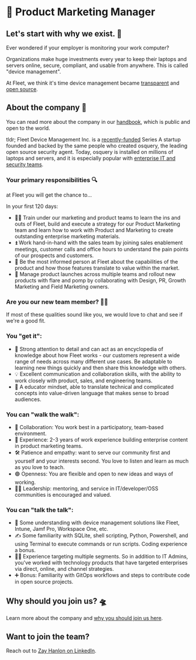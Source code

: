 # 🫧 Product Marketing Manager

## Let's start with why we exist. 📡

Ever wondered if your employer is monitoring your work computer?

Organizations make huge investments every year to keep their laptops and servers online, secure, compliant, and usable from anywhere. This is called "device management".

At Fleet, we think it's time device management became [transparent](https://fleetdm.com/transparency) and [open source](https://fleetdm.com/handbook/company#open-source).


## About the company 🌈

You can read more about the company in our [handbook](https://fleetdm.com/handbook/company), which is public and open to the world.

tldr; Fleet Device Management Inc. is a [recently-funded](https://techcrunch.com/2022/04/28/fleet-nabs-20m-to-enable-enterprises-to-manage-their-devices/) Series A startup founded and backed by the same people who created osquery, the leading open source security agent. Today, osquery is installed on millions of laptops and servers, and it is especially popular with [enterprise IT and security teams](https://www.linuxfoundation.org/press/press-release/the-linux-foundation-announces-intent-to-form-new-foundation-to-support-osquery-community).


### Your primary responsibilities 🔍

at Fleet you will get the chance to…

In your first 120 days:
- 🏋🏻 Train under our marketing and product teams to learn the ins and outs of Fleet, build and execute a strategy for our Product Marketing team and learn how to work with Product and Marketing to create outstanding enterprise marketing materials. 
- ⏫ Work hand-in-hand with the sales team by joining sales enablement meetings, customer calls and office hours to understand the pain points of our prospects and customers.
- 🥇 Be the most informed person at Fleet about the capabilities of the product and how those features translate to value within the market. 
- 🚀 Manage product launches across multiple teams and rollout new products with flare and pomp by collaborating with Design, PR, Growth Marketing and Field Marketing owners.


### Are you our new team member? 🧑‍🚀

If most of these qualities sound like you, we would love to chat and see if we're a good fit.

### You "get it":

- 🎯 Strong attention to detail and can act as an encyclopedia of knowledge about how Fleet works - our customers represent a wide range of needs across many different use cases. Be adaptable to learning new things quickly and then share this knowledge with others.
- 💡 Excellent communication and collaboration skills, with the ability to work closely with product, sales, and engineering teams.
- 👥 A educator mindset, able to translate technical and complicated concepts into value-driven language that makes sense to broad audiences.

### You can "walk the walk":

- 🤝 Collaboration: You work best in a participatory, team-based environment.
- 🦉 Experience: 2-3 years of work experience building enterprise content in product marketing teams. 
- 🛠️ Patience and empathy: want to serve our community first and yourself and your interests second. You love to listen and learn as much as you love to teach.
- 🟣 Openness: You are flexible and open to new ideas and ways of working.
- 🧑‍✈️ Leadership: mentoring, and service in IT/developer/OSS communities is encouraged and valued.


### You can "talk the talk":

- 💭 Some understanding with device management solutions like Fleet, Intune, Jamf Pro, Workspace One, etc.
- ✍️ Some familiarity with SQLite, shell scripting, Python, Powershell, and using Terminal to execute commands or run scripts. Coding experience a bonus.
- 🧑‍🔬 Experience targeting multiple segments. So in addition to IT Admins, you've worked with technology products that have targeted enterprises via direct, online, and channel strategies.
- ➕ Bonus: Familiarity with GitOps workflows and steps to contribute code in open source projects.

## Why should you join us? 🛸

Learn more about the company and [why you should join us here](https://fleetdm.com/handbook/company#is-it-any-good).


## Want to join the team?

Reach out to [Zay Hanlon on LinkedIn](https://www.linkedin.com/search/results/all/?fetchDeterministicClustersOnly=true&heroEntityKey=urn%3Ali%3Afsd_profile%3AACoAABdNskUBL9B2WntdslOsPDZ96RPvZgfMofc&keywords=zay%20hanlon&origin=RICH_QUERY_SUGGESTION&position=0&searchId=0308a00d-1154-483b-8c71-69c6abbc9299&sid=5i7).

<meta name="maintainedBy" value="mikermcneil">
<meta name="title" value="🐋 Customer Support Engineer">
